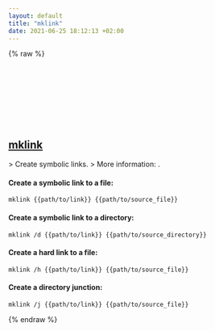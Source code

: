 ```yaml
---
layout: default
title: "mklink"
date: 2021-06-25 18:12:13 +02:00
---
```

{% raw %}
<h2 id="mklink">
  <a href="/en/windows/mklink.html">mklink</a> <a href="#mklink"><svg class="icon">
    <use href="/assets/images/unicode_sprite.svg#link" />
  </svg></a>
</h2>
> Create symbolic links.
> More information: <https://docs.microsoft.com/windows-server/administration/windows-commands/mklink>.

#### Create a symbolic link to a file:
```shell
mklink {{path/to/link}} {{path/to/source_file}}
```
#### Create a symbolic link to a directory:
```shell
mklink /d {{path/to/link}} {{path/to/source_directory}}
```
#### Create a hard link to a file:
```shell
mklink /h {{path/to/link}} {{path/to/source_file}}
```
#### Create a directory junction:
```shell
mklink /j {{path/to/link}} {{path/to/source_file}}
```
{% endraw %}